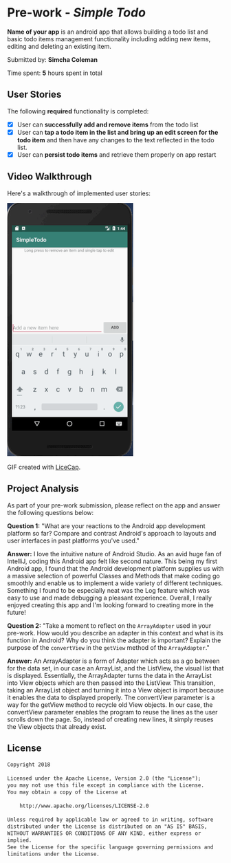 # Pre-work - *Simple Todo*

**Name of your app** is an android app that allows building a todo list and basic todo items management functionality including adding new items, editing and deleting an existing item.

Submitted by: **Simcha Coleman**

Time spent: **5** hours spent in total

## User Stories

The following **required** functionality is completed:

* [x] User can **successfully add and remove items** from the todo list
* [x] User can **tap a todo item in the list and bring up an edit screen for the todo item** and then have any changes to the text reflected in the todo list.
* [x] User can **persist todo items** and retrieve them properly on app restart

## Video Walkthrough

Here's a walkthrough of implemented user stories:

<img src='walkthrough1.gif' title='Video Walkthrough' width='' alt='Video Walkthrough' />

GIF created with [LiceCap](http://www.cockos.com/licecap/).

## Project Analysis

As part of your pre-work submission, please reflect on the app and answer the following questions below:

**Question 1:** "What are your reactions to the Android app development platform so far? Compare and contrast Android's approach to layouts and user interfaces in past platforms you've used."

**Answer:** I love the intuitive nature of Android Studio. As an avid huge fan of IntelliJ, coding this Android app felt like second nature. This being my first Android app, I found that the Android development platform supplies us with a massive selection of powerful Classes and Methods that make coding go smoothly and enable us to implement a wide variety of different techniques. Something I found to be especially neat was the Log feature which was easy to use and made debugging a pleasant experience. Overall, I really enjoyed creating this app and I'm looking forward to creating more in the future!

**Question 2:** "Take a moment to reflect on the `ArrayAdapter` used in your pre-work. How would you describe an adapter in this context and what is its function in Android? Why do you think the adapter is important? Explain the purpose of the `convertView` in the `getView` method of the `ArrayAdapter`."

**Answer:** An ArrayAdapter is a form of Adapter which acts as a go between for the data set, in our case an ArrayList, and the ListView, the visual list that is displayed. Essentially, the ArrayAdapter turns the data in the ArrayList into View objects which are then passed into the ListView. This transition, taking an ArrayList object and turning it into a View object is import because it enables the data to displayed properly. The convertView parameter is a way for the getView method to recycle old View objects. In our case, the convertView parameter enables the program to reuse the lines as the user scrolls down the page. So, instead of creating new lines, it simply reuses the View objects that already exist.

## License

    Copyright 2018

    Licensed under the Apache License, Version 2.0 (the "License");
    you may not use this file except in compliance with the License.
    You may obtain a copy of the License at

        http://www.apache.org/licenses/LICENSE-2.0

    Unless required by applicable law or agreed to in writing, software
    distributed under the License is distributed on an "AS IS" BASIS,
    WITHOUT WARRANTIES OR CONDITIONS OF ANY KIND, either express or implied.
    See the License for the specific language governing permissions and
    limitations under the License.
